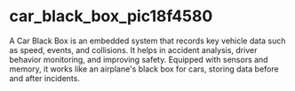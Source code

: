 # car_black_box_pic18f4580
A Car Black Box is an embedded system that records key vehicle data such as speed, events, and collisions. It helps in accident analysis, driver behavior monitoring, and improving safety. Equipped with sensors and memory, it works like an airplane's black box for cars, storing data before and after incidents.

